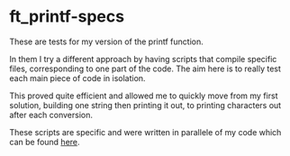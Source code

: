 # ft_printf-specs

These are tests for my version of the printf function.

In them I try a different approach by having scripts that compile specific files, corresponding to one part of the code. The aim here is to really test each main piece of code in isolation.


This proved quite efficient and allowed me to quickly move from my first solution, building one string then printing it out, to printing characters out after each conversion.

These scripts are specific and were written in parallele of my code which can be found [here](https://github.com/jlsrvr/ft_printf).
